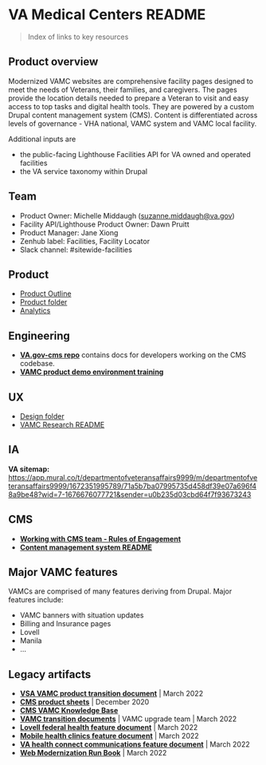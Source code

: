 # VA Medical Centers README 
>Index of links to key resources

## Product overview
Modernized VAMC websites are comprehensive facility pages designed to meet the needs of Veterans, their families, and caregivers. The pages provide the location details needed to prepare a Veteran to visit and easy access to top tasks and digital health tools. They are powered by a custom Drupal content management system (CMS). Content is differentiated across levels of governance - VHA national, VAMC system and VAMC local facility.

Additional inputs are
- the public-facing Lighthouse Facilities API for VA owned and operated facilities
- the VA service taxonomy within Drupal

## Team
- Product Owner: Michelle Middaugh (suzanne.middaugh@va.gov)
- Facility API/Lighthouse Product Owner: Dawn Pruitt 
- Product Manager: Jane Xiong 
- Zenhub label: Facilities, Facility Locator
- Slack channel: #sitewide-facilities

## Product
- [Product Outline](https://github.com/department-of-veterans-affairs/va.gov-team/blob/master/products/facilities/medical-centers/product/vamc-product-brief.md#vamc-pages-product-outline)
- [Product folder](https://github.com/department-of-veterans-affairs/va.gov-team/blob/master/products/facilities/medical-centers/product/)
- [Analytics](https://github.com/department-of-veterans-affairs/va.gov-team/blob/master/products/facilities/medical-centers/analytics/)

## Engineering
- [**VA.gov-cms repo**](https://github.com/department-of-veterans-affairs/va.gov-cms) contains docs for developers working on the CMS codebase.
- [**VAMC product demo environment training**](VACMS-product-demo-environments-training.pdf)

## UX
- [Design folder](https://github.com/department-of-veterans-affairs/va.gov-team/tree/master/products/facilities/medical-centers/design)
- [VAMC Research README](https://github.com/department-of-veterans-affairs/va.gov-team/tree/master/products/facilities/medical-centers/research#vamc-research-readme)

## IA 
**VA sitemap:** https://app.mural.co/t/departmentofveteransaffairs9999/m/departmentofveteransaffairs9999/1672351995789/71a5b7ba07995735d458df39e07a696f48a9be48?wid=7-1676676077721&sender=u0b235d03cbd64f7f93673243

## CMS
- [**Working with CMS team - Rules of Engagement**](https://github.com/department-of-veterans-affairs/va.gov-team/blob/master/platform/cms/working-with-cms-team.md#working-with-cms-team---rules-of-engagement-roe)
- [**Content management system README**](https://github.com/department-of-veterans-affairs/va.gov-team/tree/master/platform/cms#content-management-system)

## Major VAMC features
VAMCs are comprised of many features deriving from Drupal. Major features include: 
* VAMC banners with situation updates
* Billing and Insurance pages
* Lovell
* Manila
* ...

## Legacy artifacts
- [**VSA VAMC product transition document**](https://github.com/department-of-veterans-affairs/va.gov-team/blob/master/teams/vsa/teams/facility-locator/product-transition-doc/vamc-pages-transition.md) | March 2022
- [**CMS product sheets**](https://github.com/department-of-veterans-affairs/va.gov-team/blob/master/platform/cms/VA-CMS-Product-Sheets.pdf) | December 2020
- [**CMS VAMC Knowledge Base**](https://prod.cms.va.gov/help/vamc)
- [**VAMC transition documents**](https://github.com/department-of-veterans-affairs/va.gov-team/blob/master/teams/vsa/teams/vamc/vamc_transition_documents/VAMC_transition_final.md) | VAMC upgrade team | March 2022
- [**Lovell federal health feature document**](https://github.com/department-of-veterans-affairs/va.gov-team/blob/master/teams/vsa/teams/facility-locator/product-transition-doc/feature-docs/lovell-federal-health.md) | March 2022
- [**Mobile health clinics feature document**](https://github.com/department-of-veterans-affairs/va.gov-team/blob/master/teams/vsa/teams/facility-locator/product-transition-doc/feature-docs/mobile-health-clinics.md) | March 2022
- [**VA health connect communications feature document**](https://github.com/department-of-veterans-affairs/va.gov-team/blob/master/teams/vsa/teams/facility-locator/product-transition-doc/feature-docs/va-health-connect-communications.md) | March 2022
- [**Web Modernization Run Book**](https://github.com/department-of-veterans-affairs/va.gov-team/blob/master/teams/vsa/teams/vamc/vamc_transition_documents/Web_Modernization_Run_Book.md) | March 2022



